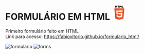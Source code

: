 # FORMULÁRIO EM HTML <img src="https://raw.githubusercontent.com/devicons/devicon/master/icons/html5/html5-original-wordmark.svg" alt="html5" width="45" height="45"/>

Primeiro formulário feito em HTML
<br>
Link para acesso: https://fabiovitorio.github.io/formulario_html/

![formulario](https://user-images.githubusercontent.com/109548564/180499638-b32af6ae-8c82-4ac5-b8a1-5727e024f630.JPG)
![forms](https://user-images.githubusercontent.com/109548564/180499838-189ef822-787b-4fbd-9b87-044d393151e5.JPG)
